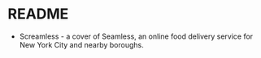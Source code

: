 # README

* Screamless - a cover of Seamless, an online food delivery service for New York City and nearby boroughs.


